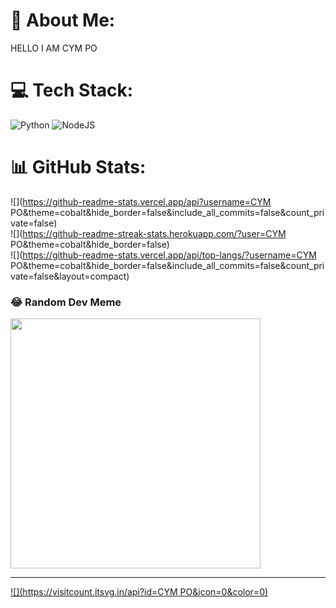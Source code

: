 # 💫 About Me:
HELLO I AM CYM PO


# 💻 Tech Stack:
![Python](https://img.shields.io/badge/python-3670A0?style=for-the-badge&logo=python&logoColor=ffdd54) ![NodeJS](https://img.shields.io/badge/node.js-6DA55F?style=for-the-badge&logo=node.js&logoColor=white)
# 📊 GitHub Stats:
![](https://github-readme-stats.vercel.app/api?username=CYM PO&theme=cobalt&hide_border=false&include_all_commits=false&count_private=false)<br/>
![](https://github-readme-streak-stats.herokuapp.com/?user=CYM PO&theme=cobalt&hide_border=false)<br/>
![](https://github-readme-stats.vercel.app/api/top-langs/?username=CYM PO&theme=cobalt&hide_border=false&include_all_commits=false&count_private=false&layout=compact)

### 😂 Random Dev Meme
<img src='https://memer-new.vercel.app/' style="height: 400px;"/>

---
[![](https://visitcount.itsvg.in/api?id=CYM PO&icon=0&color=0)](https://visitcount.itsvg.in)

<!-- Proudly created with GPRM ( https://gprm.itsvg.in ) -->
